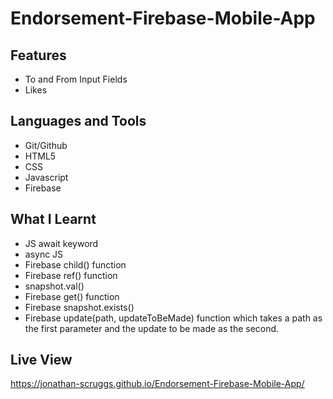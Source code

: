 # Endorsement-Firebase-Mobile-App

## Features
- To and From Input Fields
- Likes
## Languages and Tools
- Git/Github
- HTML5
- CSS
- Javascript
- Firebase
## What I Learnt
- JS await keyword
- async JS
- Firebase child() function
- Firebase ref() function
- snapshot.val()
- Firebase get() function
- Firebase snapshot.exists()
- Firebase update(path, updateToBeMade) function which takes a path as the first parameter and the update to be made as the second.

## Live View
https://jonathan-scruggs.github.io/Endorsement-Firebase-Mobile-App/
